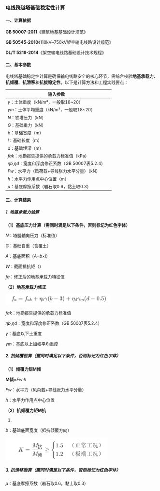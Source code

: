 ### **电线跨越塔基础稳定性计算**

#### **一、计算依据**

**GB 50007-2011**《建筑地基基础设计规范》

**GB 50545-2010**《110kV\~750kV架空输电线路设计规范》

**DL/T 5219-2014**《架空输电线路基础设计技术规程》

#### **二、基本参数**

电线塔基础稳定性计算是确保输电线路安全的核心环节，需综合校验**地基承载力**、**抗倾覆**、**抗滑移**和**抗拔稳定性**。以下是计算方法和工程实践要点：

| 输入参数                                         |   |
|--------------------------------------------------|---|
| *γ*：土体重度（kN/m³，一般取18\~20）             |   |
| *γm*：土体平均重度（kN/m³，一般取18\~20）        |   |
| *N*：铁塔压力（kN）                              |   |
| *G*：基础重力（kN）                              |   |
| b：基础宽度（m）                                 |   |
| *l*：基础长度（m）                               |   |
| *d*：基础埋深（m）                               |   |
| *fak*​：地勘报告提供的承载力标准值（kPa）         |   |
| *ηb*​,*ηd*​：宽度和深度修正系数（GB 50007表5.2.4） |   |
| *Fw*：水平力（风荷载+导线张力水平分量）（kN）    |   |
| *h*：水平力作用点中心位置（m）                   |   |
| *μ*：基底摩擦系数（岩石取0.6，黏土取0.3）        |   |

#### **三、计算结果**

##### **1. 地基承载力验算**

**（1）基底压力计算（需同时满足以下条件，否则标记为红色字体）**

*N*：塔腿轴向压力（标准值）

*G*：基础自重（含覆土）

*A*：基底面积（*A*=*b*×*l*）

*W*：截面抵抗矩（）

*fa*​：修正后的地基承载力特征值

**（2）地基承载力修正**

![](media/f8348541c044b09dd2732cfbdc6a2c72.png)

*fak*​：地勘报告提供的承载力标准值

*ηb*​,*ηd*​：宽度和深度修正系数（GB 50007表5.2.4）

*γ*：基底以下土重度

*γm*​：基底以上加权平均重度

##### **2. 抗倾覆验算（需同时满足以下条件，否则标记为红色字体）**

**（1）倾覆力矩M倾​**

**M倾​**=*Fw·h*

*Fw*：水平力（风荷载+导线张力水平分量）

*h*：水平力作用点中心位置

**（2）抗倾覆力矩M抗​**

1.  

*b*：基础底面宽度（抵抗倾覆方向）

![](media/f25e1a95466a28166ac21c03adf44082.png)

##### **3. 抗滑移验算（需同时满足以下条件，否则标记为红色字体）**

*μ*：基底摩擦系数（岩石取0.6，黏土取0.3）
